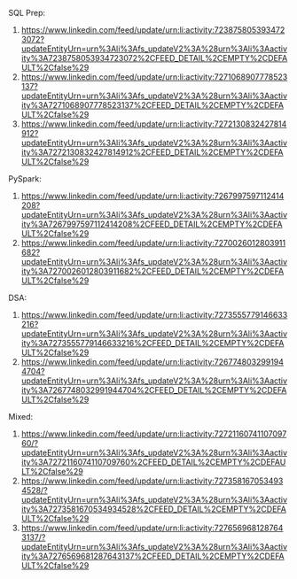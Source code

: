 SQL Prep:
1. https://www.linkedin.com/feed/update/urn:li:activity:7238758053934723072?updateEntityUrn=urn%3Ali%3Afs_updateV2%3A%28urn%3Ali%3Aactivity%3A7238758053934723072%2CFEED_DETAIL%2CEMPTY%2CDEFAULT%2Cfalse%29
2. https://www.linkedin.com/feed/update/urn:li:activity:7271068907778523137?updateEntityUrn=urn%3Ali%3Afs_updateV2%3A%28urn%3Ali%3Aactivity%3A7271068907778523137%2CFEED_DETAIL%2CEMPTY%2CDEFAULT%2Cfalse%29
3. https://www.linkedin.com/feed/update/urn:li:activity:7272130832427814912?updateEntityUrn=urn%3Ali%3Afs_updateV2%3A%28urn%3Ali%3Aactivity%3A7272130832427814912%2CFEED_DETAIL%2CEMPTY%2CDEFAULT%2Cfalse%29

PySpark:
1. https://www.linkedin.com/feed/update/urn:li:activity:7267997597112414208?updateEntityUrn=urn%3Ali%3Afs_updateV2%3A%28urn%3Ali%3Aactivity%3A7267997597112414208%2CFEED_DETAIL%2CEMPTY%2CDEFAULT%2Cfalse%29
2. https://www.linkedin.com/feed/update/urn:li:activity:7270026012803911682?updateEntityUrn=urn%3Ali%3Afs_updateV2%3A%28urn%3Ali%3Aactivity%3A7270026012803911682%2CFEED_DETAIL%2CEMPTY%2CDEFAULT%2Cfalse%29

DSA:
1. https://www.linkedin.com/feed/update/urn:li:activity:7273555779146633216?updateEntityUrn=urn%3Ali%3Afs_updateV2%3A%28urn%3Ali%3Aactivity%3A7273555779146633216%2CFEED_DETAIL%2CEMPTY%2CDEFAULT%2Cfalse%29
2. https://www.linkedin.com/feed/update/urn:li:activity:7267748032991944704?updateEntityUrn=urn%3Ali%3Afs_updateV2%3A%28urn%3Ali%3Aactivity%3A7267748032991944704%2CFEED_DETAIL%2CEMPTY%2CDEFAULT%2Cfalse%29

Mixed:
1. https://www.linkedin.com/feed/update/urn:li:activity:7272116074110709760/?updateEntityUrn=urn%3Ali%3Afs_updateV2%3A%28urn%3Ali%3Aactivity%3A7272116074110709760%2CFEED_DETAIL%2CEMPTY%2CDEFAULT%2Cfalse%29
2. https://www.linkedin.com/feed/update/urn:li:activity:7273581670534934528/?updateEntityUrn=urn%3Ali%3Afs_updateV2%3A%28urn%3Ali%3Aactivity%3A7273581670534934528%2CFEED_DETAIL%2CEMPTY%2CDEFAULT%2Cfalse%29
3. https://www.linkedin.com/feed/update/urn:li:activity:7276569681287643137/?updateEntityUrn=urn%3Ali%3Afs_updateV2%3A%28urn%3Ali%3Aactivity%3A7276569681287643137%2CFEED_DETAIL%2CEMPTY%2CDEFAULT%2Cfalse%29
